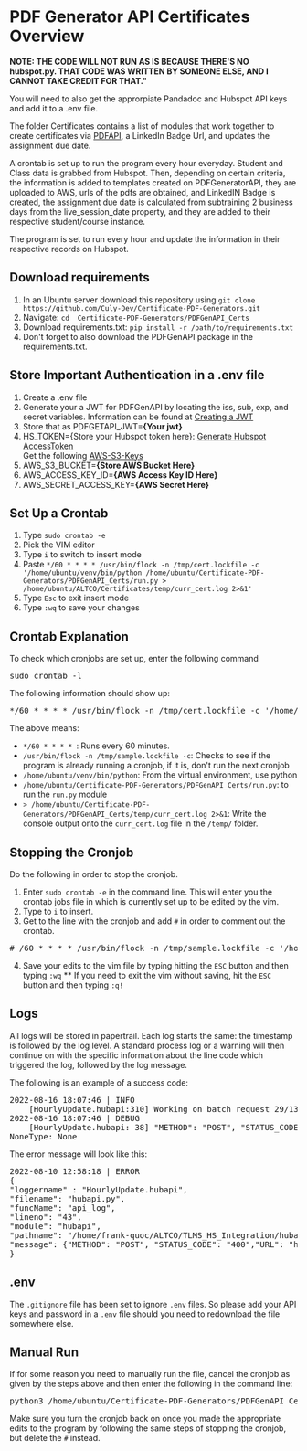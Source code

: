 # PDF Generator API Certificates Overview

**NOTE: THE CODE WILL NOT RUN AS IS BECAUSE THERE'S NO hubspot.py. THAT CODE WAS WRITTEN BY SOMEONE ELSE, AND I CANNOT TAKE CREDIT FOR THAT."**

You will need to also get the approrpiate Pandadoc and Hubspot API keys and add it to a .env file.

The folder Certificates contains a list of modules that work together to create certificates via [PDFAPI](https://pdfgeneratorapi.com/), a LinkedIn Badge Url, and updates the assignment due date.

A crontab is set up to run the program every hour everyday. Student and Class data is grabbed from Hubspot. Then, depending on certain criteria, the information is added to templates created on PDFGeneratorAPI, they are uploaded to AWS, urls of the pdfs are obtained, and LinkedIN Badge is created, the assignment due date is calculated from subtraining 2 business days from the live_session_date property, and they are added to their respective student/course instance.

The program is set to run every hour and update the information in their respective records on Hubspot. 

## Download requirements
1. In an Ubuntu server download this repository using ```git clone https://github.com/Culy-Dev/Certificate-PDF-Generators.git```
2. Navigate: ```cd  Certificate-PDF-Generators/PDFGenAPI_Certs```
3. Download requirements.txt: ```pip install -r /path/to/requirements.txt```
4. Don't forget to also download the PDFGenAPI package in the requirements.txt.

## Store Important Authentication in a .env file
1. Create a .env file
2. Generate your a JWT for PDFGenAPI by locating the iss, sub, exp, and secret variables. Information can be found at [Creating a JWT](https://docs.pdfgeneratorapi.com/v3/#section/Authentication/Creating-a-JWT)
3. Store that as PDFGETAPI_JWT=__{Your jwt}__
4. HS_TOKEN={Store your Hubspot token here}: [Generate Hubspot AccessToken](https://community.hubspot.com/t5/APIs-Integrations/How-to-generate-an-access-token-and-refresh-token/td-p/674041)
<br />Get the following [AWS-S3-Keys](https://objectivefs.com/howto/how-to-get-amazon-s3-keys)<br />
6. AWS_S3_BUCKET=__{Store AWS Bucket Here}__
7. AWS_ACCESS_KEY_ID=__{AWS Access Key ID Here}__
8. AWS_SECRET_ACCESS_KEY=__{AWS Secret Here}__

## Set Up a Crontab
1. Type ```sudo crontab -e```
2. Pick the VIM editor
3. Type ```i``` to switch to insert mode
4. Paste ```*/60 * * * * /usr/bin/flock -n /tmp/cert.lockfile -c '/home/ubuntu/venv/bin/python /home/ubuntu/Certificate-PDF-Generators/PDFGenAPI_Certs/run.py > /home/ubuntu/ALTCO/Certificates/temp/curr_cert.log 2>&1'```
5. Type ```Esc``` to exit insert mode
6. Type ```:wq``` to save your changes

## Crontab Explanation

To check which cronjobs are set up, enter the following command <br />
<pre>
sudo crontab -l 
</pre>

The following information should show up:
<pre>
*/60 * * * * /usr/bin/flock -n /tmp/cert.lockfile -c '/home/ubuntu/venv/bin/python /home/ubuntu/Certificate-PDF-Generators/PDFGenAPI_Certs/run.py > /home/ubuntu/ALTCO/Certificates/temp/curr_cert.log 2>&1'
</pre>
The above means:
  *  ```*/60 * * * * ```: Runs every 60 minutes.
  *  ```/usr/bin/flock -n /tmp/sample.lockfile -c```: Checks to see if the program is already running a cronjob, if it is, don't run the next cronjob
  *  ```/home/ubuntu/venv/bin/python```: From the virtual environment, use python
  *  ```/home/ubuntu/Certificate-PDF-Generators/PDFGenAPI_Certs/run.py```: to run the ```run.py``` module
  *  ```> /home/ubuntu/Certificate-PDF-Generators/PDFGenAPI_Certs/temp/curr_cert.log 2>&1```: Write the console output onto the ```curr_cert.log``` file in the ```/temp/``` folder.

## Stopping the Cronjob
Do the following in order to stop the cronjob.
1. Enter ```sudo crontab -e``` in the command line. This will enter you the crontab jobs file in which is currently set up to be edited by the vim.
2. Type to ```i``` to insert.
3. Get to the line with the cronjob and add ```#``` in order to comment out the crontab.
<pre>
# /60 * * * * /usr/bin/flock -n /tmp/sample.lockfile -c '/home/ubuntu/venv/bin/python /home/ubuntu/Certificate-PDF-Generators/PDFGenAPI_Certs/run.py > /home/ubuntu/Certificate-PDF-Generators/PDFGenAPI_Certs/temp/curr_integration.log 2>&1'
</pre>
4. Save your edits to the vim file by typing hitting the ```ESC``` button and then typing ```:wq```
** If you need to exit the vim without saving, hit the ```ESC``` button and then typing ```:q!```

## Logs 
All logs will be stored in papertrail. Each log starts the same: the timestamp is followed by the log level. A standard process log or a warning will then continue 
on with the specific information about the line code which triggered the log, followed by the log message. 

The following is an example of a success code:
<pre>
2022-08-16 18:07:46 | INFO
    [HourlyUpdate.hubapi:310] Working on batch request 29/135...
2022-08-16 18:07:46 | DEBUG
    [HourlyUpdate.hubapi: 38] "METHOD": "POST", "STATUS_CODE": "201","URL": "https://api.hubapi.com/crm/v3/associations/courses/2-7353817/batch/create"
NoneType: None
</pre>
The error message will look like this: 
<pre>
2022-08-10 12:58:18 | ERROR
{
"loggername" : "HourlyUpdate.hubapi",
"filename": "hubapi.py",
"funcName": "api_log",
"lineno": "43",
"module": "hubapi",
"pathname": "/home/frank-quoc/ALTCO/TLMS_HS_Integration/hubapi.py,"
"message": {"METHOD": "POST", "STATUS_CODE": "400","URL": "https://api.hubapi.com/crm/v3/objects/contacts","FAIL RESPONSE": "{"status":"error","message":"Property values were not valid: [{\"isValid\":false,\"message\":\"Email address example.lcom is invalid\",\"error\":\"INVALID_EMAIL\",\"name\":\"email\"}]","correlationId":"c8617a85-58a6-4a95-b619-e7d3594c170c","category":"VALIDATION_ERROR"}","PAYLOAD": {'properties': {'talentlms_user_id': 935, 'firstname': 'Example', 'lastname': 'Example', 'login': 'example.lcom ', 'email': 'example.lcom ', 'most_recent_linkedin_badge': None}}}
}
</pre>

## .env
The ```.gitignore``` file has been set to ignore ```.env``` files. So please add your API keys and password in a ```.env``` file should you need to redownload the file 
somewhere else.

## Manual Run
If for some reason you need to manually run the file, cancel the cronjob as given by the steps above and then enter the following in the command line:
<pre>
python3 /home/ubuntu/Certificate-PDF-Generators/PDFGenAPI_Certs/run.py
</pre>

Make sure you turn the cronjob back on once you made the appropriate edits to the program by following the same steps of stopping the cronjob, but delete the ```#```
instead.
